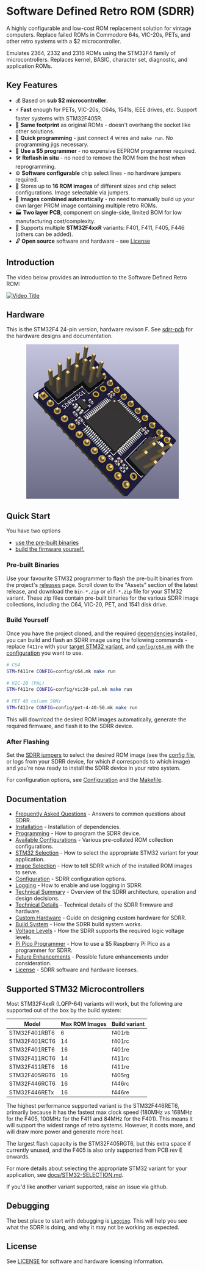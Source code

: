 # Software Defined Retro ROM (SDRR)

A highly configurable and low-cost ROM replacement solution for vintage computers.  Replace failed ROMs in Commodore 64s, VIC-20s, PETs, and other retro systems with a $2 microcontroller.

Emulates 2364, 2332 and 2316 ROMs using the STM32F4 family of microcontrollers.  Replaces kernel, BASIC, character set, diagnostic, and application ROMs.

## Key Features

- 💰 Based on **sub $2 microcontroller**.
- ⚡ **Fast** enough for PETs, VIC-20s, C64s, 1541s, IEEE drives, etc. Support faster systems with STM32F405R.
- 📐 **Same footprint** as original ROMs - doesn't overhang the socket like other solutions.
- 🚀 **Quick programming** - just connect 4 wires and `make run`. No programming jigs necessary.
- 🔌 **Use a $5 programmer** - no expensive EEPROM programmer required.
- 🛠️ **Reflash in situ** - no need to remove the ROM from the host when reprogramming.
- ⚙️ **Software configurable** chip select lines - no hardware jumpers required.
- 💾 Stores up to **16 ROM images** of different sizes and chip select configurations.  Image selectable via jumpers.
- 🧩 **Images combined automatically** - no need to manually build up your own larger PROM image containing multiple retro ROMs.
- 🏭 **Two layer PCB**, component on single-side, limited BOM for low manufacturing cost/complexity.
- 🎯 Supports multiple **STM32F4xxR** variants: F401, F411, F405, F446 (others can be added).
- 🔓 **Open source** software and hardware - see [License](LICENSE.md)

## Introduction

The video below provides an introduction to the Software Defined Retro ROM:

[![Video Title](https://img.youtube.com/vi/Jhe4LF5LrZ8/maxresdefault.jpg)](https://youtu.be/Jhe4LF5LrZ8)

## Hardware

This is the STM32F4 24-pin version, hardware revison F.  See [sdrr-pcb](sdrr-pcb/README.md) for the hardware designs and documentation.

<div style="display: flex; justify-content: center; gap: 20px;">
  <a href="docs/images/sdrr-24-pin-side.png">
    <img src="docs/images/sdrr-24-pin-side.png" alt="SDRR STM32F4 24 pin side on" width="400">
  </a>
</div>

## Quick Start

You have two options

- [use the pre-built binaries](#pre-built-binaries)
- [build the firmware yourself.](#build-yourself)

### Pre-built Binaries

Use your favourite STM32 programmer to flash the pre-built binaries from the project's [releases](https://github.com/piersfinlayson/software-defined-retro-rom/releases/) page.  Scroll down to the "Assets" section of the latest release, and download the `bin-*.zip` or `elf-*.zip` file for your STM32 variant.  These zip files contain pre-built binaries for the various SDRR image collections, including the C64, VIC-20, PET, and 1541 disk drive.

### Build Yourself

Once you have the project cloned, and the required [dependencies](INSTALL.md) installed, you can build and flash an SDRR image using the following commands - replace `f411re` with your [target STM32 variant](#supported-stm32-microcontrollers), and [`config/c64.mk`](/config/c64.mk) with the [configuration](config/README.md#available-configurations) you want to use.

```bash
# C64
STM=f411re CONFIG=config/c64.mk make run
```

```bash
# VIC-20 (PAL)
STM=f411re CONFIG=config/vic20-pal.mk make run
```

```bash
# PET 40 column 50Hz
STM=f411re CONFIG=config/pet-4-40-50.mk make run
```

This will download the desired ROM images automatically, generate the required firmware, and flash it to the SDRR device.

### After Flashing

Set the [SDRR jumpers](docs/IMAGE-SELECTION.md) to select the desired ROM image (see the [config file](/config/), or logs from your SDRR device, for which # corresponds to which image) and you're now ready to install the SDRR device in your retro system.

For configuration options, see [Configuration](docs/CONFIGURATION.md) and the [Makefile](Makefile).

## Documentation

- [Frequently Asked Questions](docs/FAQ.md) - Answers to common questions about SDRR.
- [Installation](INSTALL.md) - Installation of dependencies.
- [Programming](docs/PROGRAMMING.md) - How to program the SDRR device.
- [Available Configurations](config/README.md#available-configurations) - Various pre-collated ROM collection configurations.
- [STM32 Selection](docs/STM32-SELECTION.md) - How to select the appropriate STM32 variant for your application.
- [Image Selection](docs/IMAGE-SELECTION.md) - How to tell SDRR which of the installed ROM images to serve.
- [Configuration](docs/CONFIGURATION.md) - SDRR configuration options.
- [Logging](docs/LOGGING.md) - How to enable and use logging in SDRR.
- [Technical Summary](docs/TECHNICAL-SUMMARY.md) - Overview of the SDRR architecture, operation and design decisions.
- [Technical Details](docs/TECHNICAL-DETAILS.md) - Technical details of the SDRR firmware and hardware.
- [Custom Hardware](docs/CUSTOM-HARDWARE.md) - Guide on designing custom hardware for SDRR.
- [Build System](docs/BUILD-SYSTEM.md) - How the SDRR build system works.
- [Voltage Levels](docs/VOLTAGE-LEVELS.md) - How the SDRR supports the required logic voltage levels.
- [Pi Pico Programmer](docs/PI-PICO-PROGRAMMER.md) - How to use a $5 Raspberry Pi Pico as a programmer for SDRR.
- [Future Enhancements](docs/FUTURE-ENHANCEMENTS.md) - Possible future enhancements under consideration.
- [License](LICENSE.md) - SDRR software and hardware licenses.

## Supported STM32 Microcontrollers

Most STM32F4xxR (LQFP-64) variants will work, but the following are supported out of the box by the build system:

| Model | Max ROM Images | Build variant |
|-------|----------------|---------------|
| STM32F401RBT6 | 6 | f401rb |
| STM32F401RCT6 | 14 | f401rc |
| STM32F401RET6 | 16 | f401re |
| STM32F411RCT6 | 14 | f411rc |
| STM32F411RET6 | 16 | f411re |
| STM32F405RGT6 | 16 | f405rg |
| STM32F446RCT6 | 16 | f446rc |
| STM32F446RETx | 16 | f446re |

The highest performance supported variant is the STM32F446RET6, primarily because it has the fastest max clock speed (180MHz vs 168MHz for the F405, 100MHz for the F411 and 84MHz for the F401).  This means it will support the widest range of retro systems.  However, it costs more, and will draw more power and generate more heat.

The largest flash capacity is the STM32F405RGT6, but this extra space if currently unused, and the F405 is also only supported from PCB rev E onwards.

For more details about selecting the appropriate STM32 variant for your application, see [docs/STM32-SELECTION.md](docs/STM32-SELECTION.md).

If you'd like another variant supported, raise an issue via github.

## Debugging

The best place to start with debugging is [`Logging`](docs/LOGGING.md).  This will help you see what the SDRR is doing, and why it may not be working as expected.

## License

See [LICENSE](LICENSE.md) for software and hardware licensing information.
